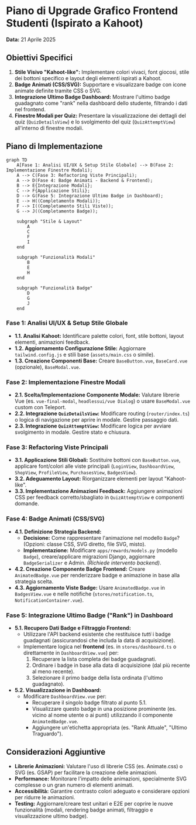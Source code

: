 # Piano di Upgrade Grafico Frontend Studenti (Ispirato a Kahoot)

**Data:** 21 Aprile 2025

## Obiettivi Specifici

1.  **Stile Visivo "Kahoot-like":** Implementare colori vivaci, font giocosi, stile dei bottoni specifico e layout degli elementi ispirati a Kahoot.
2.  **Badge Animati (CSS/SVG):** Supportare e visualizzare badge con icone animate definite tramite CSS o SVG.
3.  **Integrazione Ultimo Badge Dashboard:** Mostrare l'ultimo badge guadagnato come "rank" nella dashboard dello studente, filtrando i dati nel frontend.
4.  **Finestre Modali per Quiz:** Presentare la visualizzazione dei dettagli del quiz (`QuizDetailsView`) e lo svolgimento del quiz (`QuizAttemptView`) all'interno di finestre modali.

## Piano di Implementazione

```mermaid
graph TD
    A[Fase 1: Analisi UI/UX & Setup Stile Globale] --> B(Fase 2: Implementazione Finestre Modali);
    A --> C(Fase 3: Refactoring Viste Principali);
    A --> D(Fase 4: Badge Animati - Backend & Frontend);
    B --> E{Integrazione Modali};
    C --> F{Applicazione Stili};
    D --> G(Fase 5: Integrazione Ultimo Badge in Dashboard);
    E --> H((Completamento Modali));
    F --> I((Completamento Stili Viste));
    G --> J((Completamento Badge));

    subgraph "Stile & Layout"
        A
        C
        F
        I
    end

    subgraph "Funzionalità Modali"
        B
        E
        H
    end

    subgraph "Funzionalità Badge"
        D
        G
        J
    end

```

### Fase 1: Analisi UI/UX & Setup Stile Globale

*   **1.1. Analisi Kahoot:** Identificare palette colori, font, stile bottoni, layout elementi, animazioni feedback.
*   **1.2. Aggiornamento Configurazione Stile:** Aggiornare `tailwind.config.js` e stili base (`assets/main.css` o simile).
*   **1.3. Creazione Componenti Base:** Creare `BaseButton.vue`, `BaseCard.vue` (opzionale), `BaseModal.vue`.

### Fase 2: Implementazione Finestre Modali

*   **2.1. Scelta/Implementazione Componente Modale:** Valutare librerie Vue (es. `vue-final-modal`, `headlessui/vue Dialog`) o usare `BaseModal.vue` custom con Teleport.
*   **2.2. Integrazione `QuizDetailsView`:** Modificare routing (`router/index.ts`) o logica di navigazione per aprire in modale. Gestire passaggio dati.
*   **2.3. Integrazione `QuizAttemptView`:** Modificare logica per avviare svolgimento in modale. Gestire stato e chiusura.

### Fase 3: Refactoring Viste Principali

*   **3.1. Applicazione Stili Globali:** Sostituire bottoni con `BaseButton.vue`, applicare font/colori alle viste principali (`LoginView`, `DashboardView`, `ShopView`, `ProfileView`, `PurchasesView`, `BadgesView`).
*   **3.2. Adeguamento Layout:** Riorganizzare elementi per layout "Kahoot-like".
*   **3.3. Implementazione Animazioni Feedback:** Aggiungere animazioni CSS per feedback corretto/sbagliato in `QuizAttemptView` e componenti domande.

### Fase 4: Badge Animati (CSS/SVG)

*   **4.1. Definizione Strategia Backend:**
    *   **Decisione:** Come rappresentare l'animazione nel modello `Badge`? (Opzioni: classe CSS, SVG diretto, file SVG, misto).
    *   **Implementazione:** Modificare `apps/rewards/models.py` (modello `Badge`), creare/applicare migrazioni Django, aggiornare `BadgeSerializer` e Admin. *(Richiede intervento backend)*.
*   **4.2. Creazione Componente Badge Frontend:** Creare `AnimatedBadge.vue` per renderizzare badge e animazione in base alla strategia scelta.
*   **4.3. Aggiornamento Viste Badge:** Usare `AnimatedBadge.vue` in `BadgesView.vue` e nelle notifiche (`stores/notification.ts`, `NotificationContainer.vue`).

### Fase 5: Integrazione Ultimo Badge ("Rank") in Dashboard

*   **5.1. Recupero Dati Badge e Filtraggio Frontend:**
    *   Utilizzare l'API backend esistente che restituisce *tutti* i badge guadagnati (assicurandosi che includa la data di acquisizione).
    *   Implementare logica nel **frontend** (es. in `stores/dashboard.ts` o direttamente in `DashboardView.vue`) per:
        1.  Recuperare la lista completa dei badge guadagnati.
        2.  Ordinare i badge in base alla data di acquisizione (dal più recente al meno recente).
        3.  Selezionare il primo badge della lista ordinata (l'ultimo guadagnato).
*   **5.2. Visualizzazione in Dashboard:**
    *   Modificare `DashboardView.vue` per:
        *   Recuperare il singolo badge filtrato al punto 5.1.
        *   Visualizzare questo badge in una posizione prominente (es. vicino al nome utente o ai punti) utilizzando il componente `AnimatedBadge.vue`.
        *   Aggiungere un'etichetta appropriata (es. "Rank Attuale", "Ultimo Traguardo").

## Considerazioni Aggiuntive

*   **Librerie Animazioni:** Valutare l'uso di librerie CSS (es. Animate.css) o SVG (es. GSAP) per facilitare la creazione delle animazioni.
*   **Performance:** Monitorare l'impatto delle animazioni, specialmente SVG complesse o un gran numero di elementi animati.
*   **Accessibilità:** Garantire contrasto colori adeguato e considerare opzioni per ridurre le animazioni.
*   **Testing:** Aggiornare/creare test unitari e E2E per coprire le nuove funzionalità (modali, rendering badge animati, filtraggio e visualizzazione ultimo badge).
